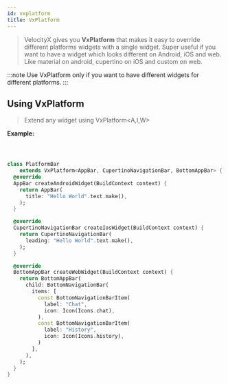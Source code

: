 ```yaml
---
id: vxplatform
title: VxPlatform
---
```


> VelocityX gives you <b>VxPlatform</b> that makes it easy to override different platforms widgets with a single widget. Super useful if you want to have a widget which looks different on Android, iOS and web. Like material on android, cupertino on iOS and custom on web.

:::note
Use VxPlatform only if you want to have different widgets for different platforms.
:::

## Using VxPlatform

> Extend any widget using VxPlatform<A,I,W>

**Example:**

```dart



class PlatformBar
    extends VxPlatform<AppBar, CupertinoNavigationBar, BottomAppBar> {
  @override
  AppBar createAndroidWidget(BuildContext context) {
    return AppBar(
      title: "Hello World".text.make(),
    );
  }

  @override
  CupertinoNavigationBar createIosWidget(BuildContext context) {
    return CupertinoNavigationBar(
      leading: "Hello World".text.make(),
    );
  }

  @override
  BottomAppBar createWebWidget(BuildContext context) {
    return BottomAppBar(
      child: BottomNavigationBar(
        items: [
          const BottomNavigationBarItem(
            label: "Chat",
            icon: Icon(Icons.chat),
          ),
          const BottomNavigationBarItem(
            label: "History",
            icon: Icon(Icons.history),
          )
        ],
      ),
    );
  }
}

```
